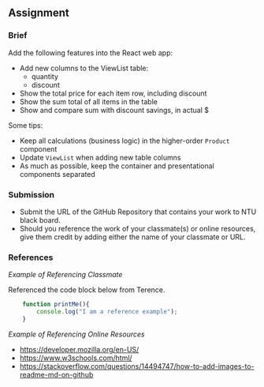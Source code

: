 ## Assignment

### Brief

Add the following features into the React web app:
- Add new columns to the ViewList table:
  - quantity
  - discount
- Show the total price for each item row, including discount
- Show the sum total of all items in the table
- Show and compare sum with discount savings, in actual $

Some tips:
- Keep all calculations (business logic) in the higher-order `Product` component
- Update `ViewList` when adding new table columns
- As much as possible, keep the container and presentational components separated


### Submission 

- Submit the URL of the GitHub Repository that contains your work to NTU black board.
- Should you reference the work of your classmate(s) or online resources, give them credit by adding either the name of your classmate or URL. 

### References

_Example of Referencing Classmate_

Referenced the code block below from Terence.
```js
    function printMe(){
        console.log("I am a reference example");
    }
```

_Example of Referencing Online Resources_

- https://developer.mozilla.org/en-US/
- https://www.w3schools.com/html/
- https://stackoverflow.com/questions/14494747/how-to-add-images-to-readme-md-on-github

